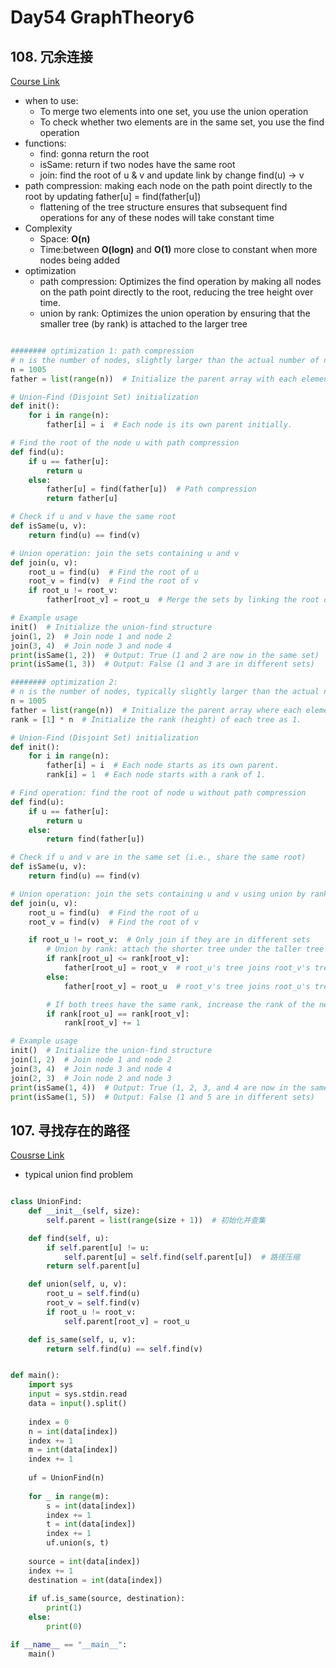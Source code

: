 # Day54 GraphTheory6

##  108. 冗余连接
[Course Link](https://www.programmercarl.com/kamacoder/0108.%E5%86%97%E4%BD%99%E8%BF%9E%E6%8E%A5.html)
- when to use:
  - To merge two elements into one set, you use the union operation
  - To check whether two elements are in the same set, you use the find operation
- functions:
  - find: gonna return the root
  - isSame: return if two nodes have the same root
  - join: find the root of u & v and update link by change find(u)  -> v
- path compression: making each node on the path point directly to the root by updating father[u] = find(father[u])
  -  flattening of the tree structure ensures that subsequent find operations for any of these nodes will take constant time
- Complexity
  - Space: **O(n)**
  - Time:between **O(logn)** and **O(1)** more close to constant when more nodes being added
- optimization
  - path compression: Optimizes the find operation by making all nodes on the path point directly to the root, reducing the tree height over time.
  - union by rank: Optimizes the union operation by ensuring that the smaller tree (by rank) is attached to the larger tree
```python

######## optimization 1: path compression
# n is the number of nodes, slightly larger than the actual number of nodes in the problem.
n = 1005
father = list(range(n))  # Initialize the parent array with each element being its own parent.

# Union-Find (Disjoint Set) initialization
def init():
    for i in range(n):
        father[i] = i  # Each node is its own parent initially.

# Find the root of the node u with path compression
def find(u):
    if u == father[u]:
        return u
    else:
        father[u] = find(father[u])  # Path compression
        return father[u]

# Check if u and v have the same root
def isSame(u, v):
    return find(u) == find(v)

# Union operation: join the sets containing u and v
def join(u, v):
    root_u = find(u)  # Find the root of u
    root_v = find(v)  # Find the root of v
    if root_u != root_v:
        father[root_v] = root_u  # Merge the sets by linking the root of v to the root of u

# Example usage
init()  # Initialize the union-find structure
join(1, 2)  # Join node 1 and node 2
join(3, 4)  # Join node 3 and node 4
print(isSame(1, 2))  # Output: True (1 and 2 are now in the same set)
print(isSame(1, 3))  # Output: False (1 and 3 are in different sets)

######## optimization 2: 
# n is the number of nodes, typically slightly larger than the actual number of nodes.
n = 1005
father = list(range(n))  # Initialize the parent array where each element is its own parent.
rank = [1] * n  # Initialize the rank (height) of each tree as 1.

# Union-Find (Disjoint Set) initialization
def init():
    for i in range(n):
        father[i] = i  # Each node starts as its own parent.
        rank[i] = 1  # Each node starts with a rank of 1.

# Find operation: find the root of node u without path compression
def find(u):
    if u == father[u]:
        return u
    else:
        return find(father[u])

# Check if u and v are in the same set (i.e., share the same root)
def isSame(u, v):
    return find(u) == find(v)

# Union operation: join the sets containing u and v using union by rank
def join(u, v):
    root_u = find(u)  # Find the root of u
    root_v = find(v)  # Find the root of v

    if root_u != root_v:  # Only join if they are in different sets
        # Union by rank: attach the shorter tree under the taller tree
        if rank[root_u] <= rank[root_v]:
            father[root_u] = root_v  # root_u's tree joins root_v's tree
        else:
            father[root_v] = root_u  # root_v's tree joins root_u's tree

        # If both trees have the same rank, increase the rank of the new root
        if rank[root_u] == rank[root_v]:
            rank[root_v] += 1

# Example usage
init()  # Initialize the union-find structure
join(1, 2)  # Join node 1 and node 2
join(3, 4)  # Join node 3 and node 4
join(2, 3)  # Join node 2 and node 3
print(isSame(1, 4))  # Output: True (1, 2, 3, and 4 are now in the same set)
print(isSame(1, 5))  # Output: False (1 and 5 are in different sets)

```


##  107. 寻找存在的路径
 [Cousrse Link](https://www.programmercarl.com/kamacoder/0107.%E5%AF%BB%E6%89%BE%E5%AD%98%E5%9C%A8%E7%9A%84%E8%B7%AF%E5%BE%84.html)
- typical union find problem
```python

class UnionFind:
    def __init__(self, size):
        self.parent = list(range(size + 1))  # 初始化并查集

    def find(self, u):
        if self.parent[u] != u:
            self.parent[u] = self.find(self.parent[u])  # 路径压缩
        return self.parent[u]

    def union(self, u, v):
        root_u = self.find(u)
        root_v = self.find(v)
        if root_u != root_v:
            self.parent[root_v] = root_u

    def is_same(self, u, v):
        return self.find(u) == self.find(v)


def main():
    import sys
    input = sys.stdin.read
    data = input().split()
    
    index = 0
    n = int(data[index])
    index += 1
    m = int(data[index])
    index += 1
    
    uf = UnionFind(n)
    
    for _ in range(m):
        s = int(data[index])
        index += 1
        t = int(data[index])
        index += 1
        uf.union(s, t)
    
    source = int(data[index])
    index += 1
    destination = int(data[index])
    
    if uf.is_same(source, destination):
        print(1)
    else:
        print(0)

if __name__ == "__main__":
    main()


```
